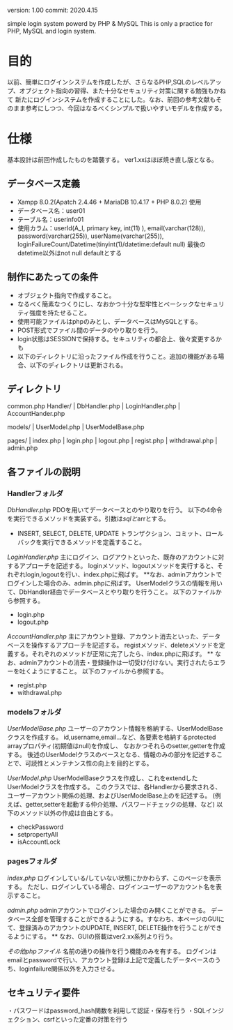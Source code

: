 version: 1.00
commit: 2020.4.15

simple login system powerd by PHP & MySQL
This is only a practice for PHP, MySQL and login system.

# 目的
以前、簡単にログインシステムを作成したが、さらなるPHP,SQLのレベルアップ、オブジェクト指向の習得、また十分なセキュリティ対策に関する勉強もかねて
新たにログインシステムを作成することにした。なお、前回の参考文献もそのまま参考にしつつ、今回はなるべくシンプルで扱いやすいモデルを作成する。

# 仕様

基本設計は前回作成したものを踏襲する。
ver1.xxはほぼ焼き直し版となる。

## データベース定義
+ Xampp 8.0.2(Apatch 2.4.46 + MariaDB 10.4.17 + PHP 8.0.2) 使用
+ データベース名：user01
+ テーブル名：userinfo01
+ 使用カラム：userId(A_I, primary key, int(11) ), email(varchar(128)), password(varchar(255)), userName(varchar(255)), loginFailureCount/Datetime(tinyint(1)/datetime:default null)
  最後のdatetime以外はnot null defaultとする

## 制作にあたっての条件
+ オブジェクト指向で作成すること。
+ なるべく簡素なつくりにし、なおかつ十分な堅牢性とベーシックなセキュリティ強度を持たせること。
+ 使用可能ファイルはphpのみとし、データベースはMySQLとする。
+ POST形式でファイル間のデータのやり取りを行う。
+ login状態はSESSIONで保持する。セキュリティの都合上、後々変更するかも
+ 以下のディレクトリに沿ったファイル作成を行うこと。追加の機能がある場合、以下のディレクトリは更新される。

## ディレクトリ
common.php
Handler/
  | DbHandler.php
  | LoginHandler.php
  | AccountHander.php

models/
  | UserModel.php
  | UserModelBase.php

pages/
  | index.php
  | login.php
  | logout.php
  | regist.php
  | withdrawal.php
  | admin.php


## 各ファイルの説明

### Handlerフォルダ
*DbHandler.php*
PDOを用いてデータベースとのやり取りを行う。
以下の4命令を実行できるメソッドを実装する。引数は$sqlと$arrとする。
+ INSERT, SELECT, DELETE, UPDATE
トランザクション、コミット、ロールバックを実行できるメソッドを定義すること。

*LoginHandler.php*
主にログイン、ログアウトといった、既存のアカウントに対するアプローチを記述する。
loginメソッド、logoutメソッドを実行すると、それぞれlogin,logoutを行い、index.phpに飛ばす。
**なお、adminアカウントでログインした場合のみ、admin.phpに飛ばす。
UserModelクラスの情報を用いて、DbHandler経由でデータベースとやり取りを行うこと。
以下のファイルから参照する。
+ login.php
+ logout.php

*AccountHandler.php*
主にアカウント登録、アカウント消去といった、データベースを操作するアプローチを記述する。
registメソッド、deleteメソッドを定義する。それぞれのメソッドが正常に完了したら、index.phpに飛ばす。
** なお、adminアカウントの消去・登録操作は一切受け付けない。実行されたらエラーを吐くようにすること。
以下のファイルから参照する。
+ regist.php
+ withdrawal.php


### modelsフォルダ
*UserModelBase.php*
ユーザーのアカウント情報を格納する、UserModelBaseクラスを作成する。
id,username,email...など、各要素を格納するprotected arrayプロパティ(初期値はnull)を作成し、
なおかつそれらのsetter,getterを作成する。
後述のUserModelクラスのベースとなる、情報のみの部分を記述することで、可読性とメンテナンス性の向上を目的とする。

*UserModel.php*
UserModelBaseクラスを作成し、これをextendしたUserModelクラスを作成する。
このクラスでは、各Handlerから要求される、ユーザーアカウント関係の処理、およびUserModelBase上のを記述する。
(例えば、getter,setterを起動する仲介処理、パスワードチェックの処理、など)
以下のメソッド以外の作成は自由とする。
+ checkPassword
+ setpropertyAll
+ isAccountLock

### pagesフォルダ
*index.php*
ログインしている/していない状態にかかわらず、このページを表示する。
ただし、ログインしている場合、ログインユーザーのアカウント名を表示すること。

*admin.php*
adminアカウントでログインした場合のみ開くことができる。
データベース全部を管理することができるようにする。すなわち、本ページのGUIにて、登録済みのアカウントのUPDATE, INSERT, DELETE操作を行うことができるようにする。
** なお、GUIの搭載はver2.xx系列より行う。

*その他phpファイル*
名前の通りの操作を行う機能のみを有する。
ログインはemailとpasswordで行い、アカウント登録は上記で定義したデータベースのうち、loginfailure関係以外を入力させる。

## セキュリティ要件
・パスワードはpassword_hash関数を利用して認証・保存を行う
・SQLインジェクション、csrfといった定番の対策を行う